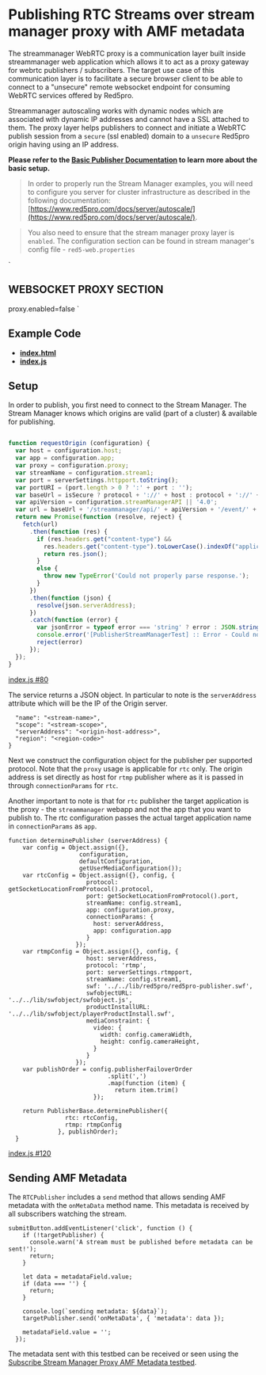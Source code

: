 # Publishing RTC Streams over stream manager proxy with AMF metadata

The streammanager WebRTC proxy is a communication layer built inside streammanager web application which allows it to act as a proxy gateway for webrtc publishers / subscribers. The target use case of this communication layer is to facilitate a secure browser client to be able to connect to a "unsecure" remote websocket endpoint for consuming WebRTC services offered by Red5pro. 

Streammanager autoscaling works with dynamic nodes which are associated with dynamic IP addresses and cannot have a SSL attached to them. The proxy layer helps publishers to connect and initiate a WebRTC publish session from a `secure` (ssl enabled) domain to a `unsecure` Red5pro origin having using an IP address.


**Please refer to the [Basic Publisher Documentation](../../test/publish/README.md) to learn more about the basic setup.**

> In order to properly run the Stream Manager examples, you will need to configure you server for cluster infrastructure as described in the following documentation: [https://www.red5pro.com/docs/server/autoscale/](https://www.red5pro.com/docs/server/autoscale/).

> You also need to ensure that the stream manager proxy layer is `enabled`. The configuration section can be found in stream manager's config file - `red5-web.properties`

`
## WEBSOCKET PROXY SECTION
proxy.enabled=false
`

## Example Code

- **[index.html](index.html)**
- **[index.js](index.js)**

## Setup

In order to publish, you first need to connect to the Stream Manager. The Stream Manager knows which origins are valid (part of a cluster) & available for publishing.

```js

function requestOrigin (configuration) {
  var host = configuration.host;
  var app = configuration.app;
  var proxy = configuration.proxy;
  var streamName = configuration.stream1;
  var port = serverSettings.httpport.toString();
  var portURI = (port.length > 0 ? ':' + port : '');
  var baseUrl = isSecure ? protocol + '://' + host : protocol + '://' + host + portURI;
  var apiVersion = configuration.streamManagerAPI || '4.0';
  var url = baseUrl + '/streammanager/api/' + apiVersion + '/event/' + app + '/' + streamName + '?action=broadcast';
  return new Promise(function (resolve, reject) {
    fetch(url)
      .then(function (res) {
        if (res.headers.get("content-type") &&
          res.headers.get("content-type").toLowerCase().indexOf("application/json") >= 0) {
          return res.json();
        }
        else {
          throw new TypeError('Could not properly parse response.');
        }
      })
      .then(function (json) {
        resolve(json.serverAddress);
      })
      .catch(function (error) {
        var jsonError = typeof error === 'string' ? error : JSON.stringify(error, null, 2)
        console.error('[PublisherStreamManagerTest] :: Error - Could not request Origin IP from Stream Manager. ' + jsonError)
        reject(error)
      });
  });
}
```

[index.js #80](index.js#L80)

The service returns a JSON object. In particular to note is the `serverAddress` attribute which will be the IP of the Origin server.

```
  "name": "<stream-name>",
  "scope": "<stream-scope>",
  "serverAddress": "<origin-host-address>",
  "region": "<region-code>"
}
```

Next we construct the configuration object for the publisher per supported protocol. Note that the `proxy` usage is applicable for `rtc` only. The origin address is set directly as host for `rtmp` publisher where as it is passed in through `connectionParams` for `rtc`.

Another important to note is that for `rtc` publisher the target application is the proxy - the `streammanager` webapp and not the app that you want to publish to. The rtc configuration passes the actual target application name in `connectionParams` as `app`.

```
function determinePublisher (serverAddress) {
    var config = Object.assign({},
                    configuration,
                    defaultConfiguration,
                    getUserMediaConfiguration());
    var rtcConfig = Object.assign({}, config, {
                      protocol: getSocketLocationFromProtocol().protocol,
                      port: getSocketLocationFromProtocol().port,
                      streamName: config.stream1,
                      app: configuration.proxy,
                      connectionParams: {
                        host: serverAddress,
                        app: configuration.app
                      }
                   });
    var rtmpConfig = Object.assign({}, config, {
                      host: serverAddress,
                      protocol: 'rtmp',
                      port: serverSettings.rtmpport,
                      streamName: config.stream1,
                      swf: '../../lib/red5pro/red5pro-publisher.swf',
                      swfobjectURL: '../../lib/swfobject/swfobject.js',
                      productInstallURL: '../../lib/swfobject/playerProductInstall.swf',
                      mediaConstraint: {
                        video: {
                          width: config.cameraWidth,
                          height: config.cameraHeight,
                        }
                      }
                   });
    var publishOrder = config.publisherFailoverOrder
                            .split(',')
                            .map(function (item) {
                              return item.trim()
                        });

    return PublisherBase.determinePublisher({
                rtc: rtcConfig,
                rtmp: rtmpConfig
              }, publishOrder);
  }
```

[index.js #120](index.js#L120)

## Sending AMF Metadata

The `RTCPublisher` includes a `send` method that allows sending AMF metadata with the `onMetaData` method name. This metadata is received by all subscribers watching the stream. 

```
submitButton.addEventListener('click', function () {
    if (!targetPublisher) {
      console.warn('A stream must be published before metadata can be sent!');
      return;
    }

    let data = metadataField.value;
    if (data === '') {
      return;
    }

    console.log(`sending metadata: ${data}`);
    targetPublisher.send('onMetaData', { 'metadata': data });

    metadataField.value = '';
  });
  ```

The metadata sent with this testbed can be received or seen using the [Subscribe Stream Manager Proxy AMF Metadata testbed](../subscribeStreamManagerProxyAMFMetadata/index.html).